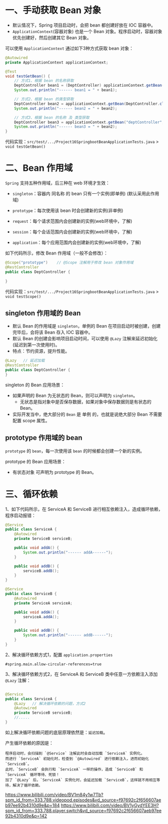 # 一、手动获取 Bean 对象

- 默认情况下，Spring 项目启动时，会把 bean 都创建好放在 IOC 容器中。
- `ApplicationContext`(容器对象) 也是一个 Bean 对象。程序启动时，容器对象优先创建好，然后创建其它 Bean 对象。

可以使用 `ApplicationContext` 通过如下3种方式获取 bean 对象：

```java
@Autowired
private ApplicationContext applicationContext;

@Test
void testGetBean() {
    // 方式1、根据 bean 的名称获取
    DeptController bean1 = (DeptController) applicationContext.getBean("deptController");
    System.out.println("------ bean1 = " + bean1);

    // 方式2、根据 bean 的类型获取
    DeptController bean2 = applicationContext.getBean(DeptController.class);
    System.out.println("------ bean2 = " + bean2);

    // 方式3、根据 bean 的名称 及 类型获取
    DeptController bean3 = applicationContext.getBean("deptController", DeptController.class);
    System.out.println("------ bean3 = " + bean2);
}
```

代码实现：`src/test/.../Project16SpringbootBeanApplicationTests.java` > `void testGetBean()`

# 二、Bean 作用域
`Spring` 支持五种作用域，后三种在 web 环境才生效：

* `singleton`：容器内 同名称 的 bean 只有一个实例(即单例) (默认采用此作用域)

* `prototype`：每次使用该 bean 时会创建新的实例(非单例)

* `request`：每个请求范围内会创建新的实例(web环境中，了解)

* `session`：每个会话范围内会创建新的实例(web环境中，了解)

* `application`：每个应用范围内会创建新的实例(web环境中，了解)

如下代码所示，修改 Bean 作用域（一般不会修改）：

```java
@Scope("prototype")    // @Scope 注解用于修改 bean 对象作用域
@RestController
public class DeptController {
    
}

```
代码实现：`src/test/.../Project16SpringbootBeanApplicationTests.java` > ` void testScope()`

## singleton 作用域的 Bean 
- 默认 Bean 的作用域是 `singleton`，单例的 Bean 在项目启动时被创建，创建完毕后，会将该 Bean 存入 IOC 容器中。
- 默认 Bean 的创建会影响项目启动时间，可以使用 `@Lazy` 注解来延迟初始化(延迟到第一次使用时)。
- 特点：节约资源，提升性能。  

```java
@Lazy   // 延迟加载
@RestController
public class DeptController {
}
```
singleton 的 Bean 应用场景：
- 如果声明的 Bean 为无状态的 Bean，则可以声明为 `singleton`。
  - 无状态是指对象中是否保存数据，如果对象中保存数据则是有状态的 Bean。
- 实际开发当中，绝大部分的 `Bean` 是 单例 的，也就是说绝大部分 Bean 不需要配置 scope 属性。

##  prototype 作用域的 bean
`prototype` 的 `bean`，每一次使用该 `bean` 的时候都会创建一个新的实例。

prototype 的 Bean 应用场景：
- 有状态对象 可声明为 prototype 的 Bean。


# 三、循环依赖
1、如下代码所示，在 ServiceA 和 ServiceB 进行相互依赖注入，造成循环依赖，程序启动报错：

```java
@Service
public class ServiceA {
    @Autowired
    private ServiceB serviceB;

    public void addA() {
        System.out.println("------ addA------");
    }

    public void addB() {
        serviceB.addB();
    }
}

@Service
public class ServiceB {
    @Autowired
    private ServiceA serviceA;

    public void addA() {
        serviceA.addA();
    }

    public void addB() {
        System.out.println("------ addB------");
    }
}
```

2、解决循环依赖方式1，配置 `application.properties`

```properties
#spring.main.allow-circular-references=true
```

3、解决循环依赖方式2，在 ServiceA 和 ServiceB 类中任意一方依赖注入添加 `@Lazy` 注解：
```java

@Service
public class ServiceA {
    @Lazy   // 解决循环依赖的问题，方式2
    @Autowired
    private ServiceB serviceB;
    //.....
}
```

如上解决循环依赖问题的底层原理依然是：`延迟加载`。

产生循环依赖的原因是：

    程序启动时，会扫描到 `@Service` 注解此时会自动加载 `ServiceA` 实例化。
    而进行 `ServiceA` 初始化时，检查到 `@Autowired` 进行依赖注入，进而初始化 `ServiceB`。
    此时，`ServiceB` 会执行和 `ServiceA` 一样的操作，造成 `ServiceB` 和 `ServiceA` 循环等待、死锁！
    加了 `@Lazy` 后，`ServiceA` 实例化时，会延迟加载 `ServiceB`，这样就不用相互等待，解决了循环依赖。



<https://www.bilibili.com/video/BV1m84y1w7Tb?spm_id_from=333.788.videopod.episodes&vd_source=f97692c2f656607aeb97ee92b4310d9e&p=184>
<https://www.bilibili.com/video/BV1yGydYEE3H?spm_id_from=333.788.player.switch&vd_source=f97692c2f656607aeb97ee92b4310d9e&p=142>